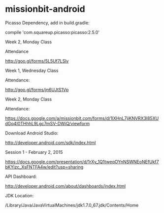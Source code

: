 # missionbit-android


Picasso Dependency, add in build.gradle:

compile 'com.squareup.picasso:picasso:2.5.0'



Week 2, Monday Class

Attendance

http://goo.gl/forms/5L5Uf7LSlv


Week 1, Wednesday Class

Attendance:

http://goo.gl/forms/jn6UJtS1Vp



Week 2, Monday Class



Attendance:

https://docs.google.com/a/missionbit.com/forms/d/1lXHnL7jiKNVRX3l85XUdGq4I0THhhL9Lgc7mSV-DWiQ/viewform


Download Android Studio:

http://developer.android.com/sdk/index.html


Session 1 - February 2, 2015

https://docs.google.com/presentation/d/1rXy_1Q1tweqOYnNSWNEoNEfUkf7bKYizc_XsFNTFA4w/edit?usp=sharing


API Dashboard:

http://developer.android.com/about/dashboards/index.html

JDK Location:

/Library/Java/JavaVirtualMachines/jdk1.7.0_67.jdk/Contents/Home



